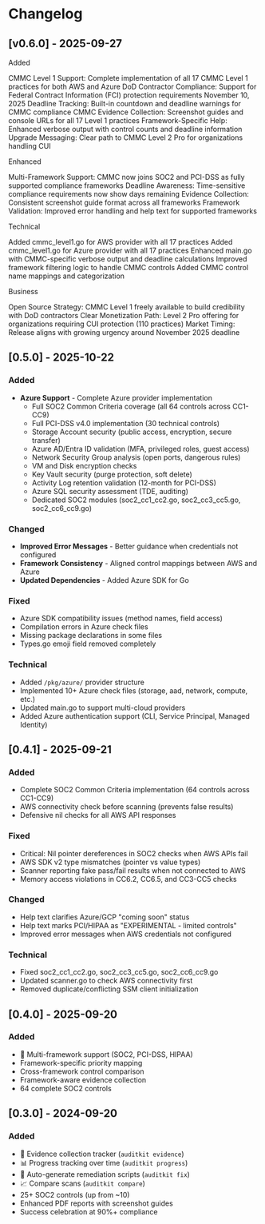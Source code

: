 # Changelog

## [v0.6.0] - 2025-09-27
Added

CMMC Level 1 Support: Complete implementation of all 17 CMMC Level 1 practices for both AWS and Azure
DoD Contractor Compliance: Support for Federal Contract Information (FCI) protection requirements
November 10, 2025 Deadline Tracking: Built-in countdown and deadline warnings for CMMC compliance
CMMC Evidence Collection: Screenshot guides and console URLs for all 17 Level 1 practices
Framework-Specific Help: Enhanced verbose output with control counts and deadline information
Upgrade Messaging: Clear path to CMMC Level 2 Pro for organizations handling CUI

Enhanced

Multi-Framework Support: CMMC now joins SOC2 and PCI-DSS as fully supported compliance frameworks
Deadline Awareness: Time-sensitive compliance requirements now show days remaining
Evidence Collection: Consistent screenshot guide format across all frameworks
Framework Validation: Improved error handling and help text for supported frameworks

Technical

Added cmmc_level1.go for AWS provider with all 17 practices
Added cmmc_level1.go for Azure provider with all 17 practices
Enhanced main.go with CMMC-specific verbose output and deadline calculations
Improved framework filtering logic to handle CMMC controls
Added CMMC control name mappings and categorization

Business

Open Source Strategy: CMMC Level 1 freely available to build credibility with DoD contractors
Clear Monetization Path: Level 2 Pro offering for organizations requiring CUI protection (110 practices)
Market Timing: Release aligns with growing urgency around November 2025 deadline

## [0.5.0] - 2025-10-22

### Added
- **Azure Support** - Complete Azure provider implementation
  - Full SOC2 Common Criteria coverage (all 64 controls across CC1-CC9)
  - Full PCI-DSS v4.0 implementation (30 technical controls)
  - Storage Account security (public access, encryption, secure transfer)
  - Azure AD/Entra ID validation (MFA, privileged roles, guest access)
  - Network Security Group analysis (open ports, dangerous rules)
  - VM and Disk encryption checks
  - Key Vault security (purge protection, soft delete)
  - Activity Log retention validation (12-month for PCI-DSS)
  - Azure SQL security assessment (TDE, auditing)
  - Dedicated SOC2 modules (soc2_cc1_cc2.go, soc2_cc3_cc5.go, soc2_cc6_cc9.go)

### Changed
- **Improved Error Messages** - Better guidance when credentials not configured
- **Framework Consistency** - Aligned control mappings between AWS and Azure
- **Updated Dependencies** - Added Azure SDK for Go

### Fixed
- Azure SDK compatibility issues (method names, field access)
- Compilation errors in Azure check files
- Missing package declarations in some files
- Types.go emoji field removed completely

### Technical
- Added `/pkg/azure/` provider structure
- Implemented 10+ Azure check files (storage, aad, network, compute, etc.)
- Updated main.go to support multi-cloud providers
- Added Azure authentication support (CLI, Service Principal, Managed Identity)

## [0.4.1] - 2025-09-21
### Added
- Complete SOC2 Common Criteria implementation (64 controls across CC1-CC9)
- AWS connectivity check before scanning (prevents false results)
- Defensive nil checks for all AWS API responses

### Fixed
- Critical: Nil pointer dereferences in SOC2 checks when AWS APIs fail
- AWS SDK v2 type mismatches (pointer vs value types)
- Scanner reporting fake pass/fail results when not connected to AWS
- Memory access violations in CC6.2, CC6.5, and CC3-CC5 checks

### Changed
- Help text clarifies Azure/GCP "coming soon" status
- Help text marks PCI/HIPAA as "EXPERIMENTAL - limited controls"
- Improved error messages when AWS credentials not configured

### Technical
- Fixed soc2_cc1_cc2.go, soc2_cc3_cc5.go, soc2_cc6_cc9.go
- Updated scanner.go to check AWS connectivity first
- Removed duplicate/conflicting SSM client initialization

## [0.4.0] - 2025-09-20
### Added
- 🚀 Multi-framework support (SOC2, PCI-DSS, HIPAA)
- Framework-specific priority mapping
- Cross-framework control comparison
- Framework-aware evidence collection
- 64 complete SOC2 controls

## [0.3.0] - 2024-09-20
### Added
- 📸 Evidence collection tracker (`auditkit evidence`)
- 📊 Progress tracking over time (`auditkit progress`)
- 🔧 Auto-generate remediation scripts (`auditkit fix`)
- 📈 Compare scans (`auditkit compare`)
- 25+ SOC2 controls (up from ~10)
- Enhanced PDF reports with screenshot guides
- Success celebration at 90%+ compliance
